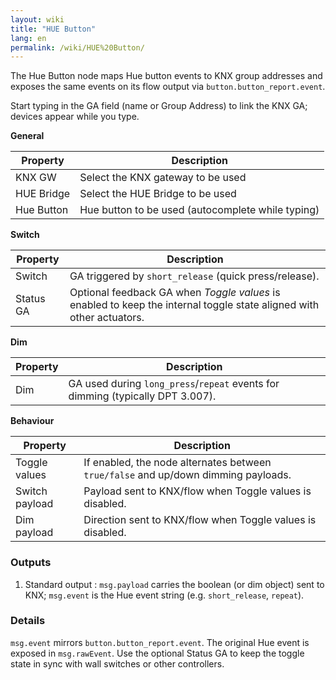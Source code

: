 ```yaml
---
layout: wiki
title: "HUE Button"
lang: en
permalink: /wiki/HUE%20Button/
---
```

The Hue Button node maps Hue button events to KNX group addresses and exposes the same events on its flow output via <code>button.button_report.event</code>.

Start typing in the GA field (name or Group Address) to link the KNX GA; devices appear while you type.

**General**

|Property|Description|
|--|--|
| KNX GW | Select the KNX gateway to be used |
| HUE Bridge | Select the HUE Bridge to be used |
| Hue Button | Hue button to be used (autocomplete while typing) |

**Switch**

|Property|Description|
|--|--|
| Switch | GA triggered by <code>short\_release</code> (quick press/release). |
| Status GA | Optional feedback GA when <em>Toggle values</em> is enabled to keep the internal toggle state aligned with other actuators. |

**Dim**

|Property|Description|
|--|--|
| Dim | GA used during <code>long\_press</code>/<code>repeat</code> events for dimming (typically DPT 3.007). |

**Behaviour**

|Property|Description|
|--|--|
| Toggle values | If enabled, the node alternates between <code>true/false</code> and up/down dimming payloads. |
| Switch payload | Payload sent to KNX/flow when Toggle values is disabled. |
| Dim payload | Direction sent to KNX/flow when Toggle values is disabled. |

### Outputs

1. Standard output
   : `msg.payload` carries the boolean (or dim object) sent to KNX; `msg.event` is the Hue event string (e.g. `short_release`, `repeat`).

### Details

`msg.event` mirrors `button.button_report.event`. The original Hue event is exposed in `msg.rawEvent`. Use the optional Status GA to keep the toggle state in sync with wall switches or other controllers.
